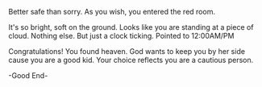 Better safe than sorry. As you wish, you entered the red room.

  It's so bright, soft on the ground. 
  Looks like you are standing at a piece of cloud.
  Nothing else. But just a clock ticking. 
  Pointed to 12:00AM/PM

  Congratulations!
    You found heaven. 
    God wants to keep you by her side cause you are a good kid.
    Your choice reflects you are a cautious person.

  -Good End-
